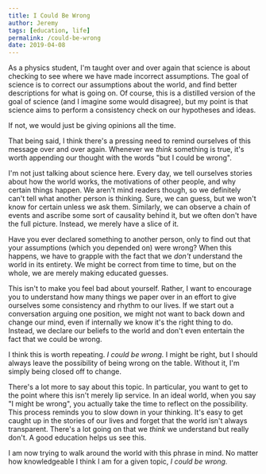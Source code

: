 ```yaml
---
title: I Could Be Wrong
author: Jeremy
tags: [education, life]
permalink: /could-be-wrong
date: 2019-04-08
---
```


As a physics student, I'm taught over and over again that science is about checking to see where we have made incorrect assumptions. The goal of science is to correct our assumptions about the world, and find better descriptions for what is going on. Of course, this is a distilled version of the goal of science (and I imagine some would disagree), but my point is that science aims to perform a consistency check on our hypotheses and ideas.

If not, we would just be giving opinions all the time.

That being said, I think there's a pressing need to remind ourselves of this message over and over again. Whenever we *think* something is true, it's worth appending our thought with the words "but I could be wrong".

I'm not just talking about science here. Every day, we tell ourselves stories about how the world works, the motivations of other people, and why certain things happen. We aren't mind readers though, so we definitely can't tell what another person is thinking. Sure, we can guess, but we won't know for certain unless we ask them. Similarly, we can observe a chain of events and ascribe some sort of causality behind it, but we often don't have the full picture. Instead, we merely have a slice of it.

Have you ever declared something to another person, only to find out that your assumptions (which you depended on) were wrong? When this happens, we have to grapple with the fact that we *don't* understand the world in its entirety. We might be correct from time to time, but on the whole, we are merely making educated guesses.

This isn't to make you feel bad about yourself. Rather, I want to encourage you to understand how many things we paper over in an effort to give ourselves some consistency and rhythm to our lives. If we start out a conversation arguing one position, we might not want to back down and change our mind, even if internally we know it's the right thing to do. Instead, we declare our beliefs to the world and don't even entertain the fact that we could be wrong.

I think this is worth repeating. *I could be wrong.* I might be right, but I should always leave the possibility of being wrong on the table. Without it, I'm simply being closed off to change.

There's a lot more to say about this topic. In particular, you want to get to the point where this isn't merely lip service. In an ideal world, when you say "I might be wrong", you actually take the time to reflect on the possibility. This process reminds you to slow down in your thinking. It's easy to get caught up in the stories of our lives and forget that the world isn't always transparent. There's a lot going on that we *think* we understand but really don't. A good education helps us see this.

I am now trying to walk around the world with this phrase in mind. No matter how knowledgeable I think I am for a given topic, *I could be wrong.*
